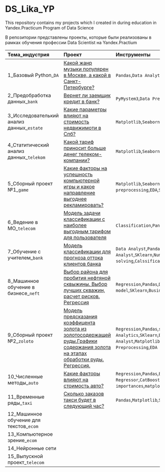 # DS_Lika_YP
This repository contains my projects which I created in during education in Yandex.Practicum Program of Data Science

В репозитории представлены проекты, которые были реализованы в рамках обучения профессии Data Scientist на Yandex.Practium

|**Тема_индустрия**          |**Проект**                      |**Инструменты**|
|:-----------------|:-------------------------------|:-----------|
|1_Базовый Python_`DA`    |[Какой жанр музыки популярен в Москве, а какой в Санкт-Петербурге?](https://github.com/BerlinLika11/DS_Lika_YP/tree/main/%E2%84%961_music_genre_Msk_Peter) |`Pandas`,`Data Analytics`| 
|2_Предобработка данных_`bank`|[Вернет ли заемщик кредит в банк?](https://github.com/BerlinLika11/DS_Lika_YP/tree/main/%E2%84%962_clients_of_bank_credits)|`PyMystem3`,`Data Preprocessing`,`Lemmatization` |
|3_Исследователький анализ данных_`estate`|[Какие параметры влияют на стоимость недвижимоти в Спб?](https://github.com/BerlinLika11/DS_Lika_YP/tree/main/%E2%84%963_price_of_estate) |`Matplotlib`,`Seaborn`,`EDA`|
|4_Статитический анализ данных_`telekom`|[Какой тариф приносит больше денег телеком-компании?](https://github.com/BerlinLika11/DS_Lika_YP/tree/main/%E2%84%964_Statistic)|`Matplotlib`,`Seaborn`,`SciPy`,`SDA`,`Hypothesis testing`|
|5_Сборный проект №1_`game`|[Какие факторы на успешность компьютерной игры и какое направление выгоднее рекламировать?](https://github.com/BerlinLika11/DS_Lika_YP/tree/main/%E2%84%965_Games)|`Matplotlib`,`Seaborn`,`SciPy`,`NumPy`,`Data preprocessing`,`EDA`,`SDA`,`Hypothesis testing`|
|6_Ведение в МО_`telecom`     |[Модель  задачи классификации с наиболее выгодным тарифом для пользователя](https://github.com/BerlinLika11/DS_Lika_YP/tree/main/%E2%84%966_ML_tariff_rec)| `Classification`,`Pandas`,`SKlearn`|
|7_Обучение с учителем_`bank`     |[Модель классификации для прогноза оттока клиентов банка](https://github.com/BerlinLika11/DS_Lika_YP/tree/main/%E2%84%967_ML_bank_churn_class) |`Data Analyst`,`Pandas`,`Инвестиции`,`Finance Analyst`,`SKlearn`,`NumPy`,`Disbalance solving`,`Calssification`|
|8_Машинное обучение в бизнесе_`neft`     |[Выбор района для пробития нефтяной сквыжины. Выбор лучших скважин, расчет рисков. Регрессия](https://github.com/BerlinLika11/DS_Lika_YP/blob/main/%E2%84%968_ML_in_business_neft_regres/README.md) |`Regression`,`Pandas`,`Developing business` `model`,`SKlearn`,`Business analyst`,`Bootstrap`|
|9_Сборный проект №2_`zoloto`     |[Модель предсказания коэффицента золота из золотосодержащей руды.Графики содержания золота на этапах обработки руды. Регрессия.  ](https://github.com/BerlinLika11/DS_Lika_YP/tree/main/%E2%84%969_Sborny_Zoloto_regress)| `Regression`,`Pandas`,`sMape`,`Data Analytics`,`SKlearn`,`Business Analyst`,`Matplotlib`,`Seaborn`,`NumPy`,`GridSearchCV`,`Data Preprocessing`,`EDA`|
|10_Численные методы_`auto`     |[Какие факторы влияют на стоимость авто?](https://github.com/BerlinLika11/DS_Lika_YP/tree/main/%E2%84%9610_price_of_autos)   |`Regression`,`Pandas`,`EDA`,`SKlearn`, `LGBM Regressor`,`CatBoostRegressor`,`Feature importances`,`matplotlib`,`Seaborn`,`NumPy`
|11_Временные ряды_`taxi`     |[Сколько заказов такси будет в следующий час?](https://github.com/BerlinLika11/DS_Lika_YP/tree/main/%E2%84%9611_vremenny_ryady_taxi)     | `Pandas`,`Matplotlib`,`Statsmodels`,`trends`,`seasons`
|12_Машинное обучение для текстов_`ecom`     |     | 
|13_Компьютерное зрение_`ecom`     |     | 
|14_Нейронные сети     |     | 
|15_Выпускной проект_`telecom`    |     | 
